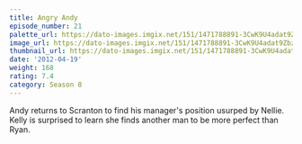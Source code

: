 ```yaml
---
title: Angry Andy
episode_number: 21
palette_url: https://dato-images.imgix.net/151/1471788891-3CwK9U4adat9ZbzOcgoxt5H0FBz.jpg?ixlib=rb-1.1.0&ch=DPR%2CWidth&auto=enhance&palette=json
image_url: https://dato-images.imgix.net/151/1471788891-3CwK9U4adat9ZbzOcgoxt5H0FBz.jpg?ixlib=rb-1.1.0&ch=DPR%2CWidth&auto=compress%2Cformat&w=500
thumbnail_url: https://dato-images.imgix.net/151/1471788891-3CwK9U4adat9ZbzOcgoxt5H0FBz.jpg?ixlib=rb-1.1.0&ch=DPR%2CWidth&auto=enhance&w=500&h=280&fit=crop&fm=jpg
date: '2012-04-19'
weight: 168
rating: 7.4
category: Season 8
---
```


Andy returns to Scranton to find his manager's position usurped by Nellie. Kelly is surprised to learn she finds another man to be more perfect than Ryan.
